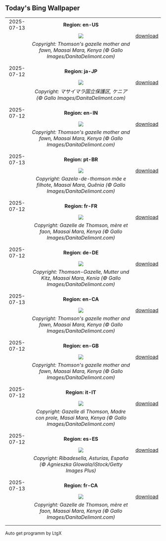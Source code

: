 ## Today's Bing Wallpaper
|      |      |      |
| :----: | :----: | :----: |
|2025-07-13|**Region: en-US**||
||![](https://www.bing.com/th?id=OHR.ThomsonGazelle_EN-US4354285846_UHD.jpg&pid=hp&w=1152&h=648&rs=1&c=4)| [download](https://www.bing.com/th?id=OHR.ThomsonGazelle_EN-US4354285846_UHD.jpg)|
||*Copyright: Thomson's gazelle mother and fawn, Maasai Mara, Kenya (© Gallo Images/DanitaDelimont.com)*
||
|||
|2025-07-12|**Region: ja-JP**||
||![](https://www.bing.com/th?id=OHR.ThomsonGazelle_JA-JP8883266814_UHD.jpg&pid=hp&w=1152&h=648&rs=1&c=4)| [download](https://www.bing.com/th?id=OHR.ThomsonGazelle_JA-JP8883266814_UHD.jpg)|
||*Copyright: マサイマラ国立保護区, ケニア (© Gallo Images/DanitaDelimont.com)*
||
|||
|2025-07-12|**Region: en-IN**||
||![](https://www.bing.com/th?id=OHR.ThomsonGazelle_EN-IN8946995037_UHD.jpg&pid=hp&w=1152&h=648&rs=1&c=4)| [download](https://www.bing.com/th?id=OHR.ThomsonGazelle_EN-IN8946995037_UHD.jpg)|
||*Copyright: Thomson's gazelle mother and fawn, Maasai Mara, Kenya (© Gallo Images/DanitaDelimont.com)*
||
|||
|2025-07-13|**Region: pt-BR**||
||![](https://www.bing.com/th?id=OHR.ThomsonGazelle_PT-BR6496352663_UHD.jpg&pid=hp&w=1152&h=648&rs=1&c=4)| [download](https://www.bing.com/th?id=OHR.ThomsonGazelle_PT-BR6496352663_UHD.jpg)|
||*Copyright: Gazela-de-thomson mãe e filhote, Maasai Mara, Quênia (© Gallo Images/DanitaDelimont.com)*
||
|||
|2025-07-12|**Region: fr-FR**||
||![](https://www.bing.com/th?id=OHR.ThomsonGazelle_FR-FR0750503899_UHD.jpg&pid=hp&w=1152&h=648&rs=1&c=4)| [download](https://www.bing.com/th?id=OHR.ThomsonGazelle_FR-FR0750503899_UHD.jpg)|
||*Copyright: Gazelle de Thomson, mère et faon, Maasai Mara, Kenya (© Gallo Images/DanitaDelimont.com)*
||
|||
|2025-07-12|**Region: de-DE**||
||![](https://www.bing.com/th?id=OHR.ThomsonGazelle_DE-DE6657498392_UHD.jpg&pid=hp&w=1152&h=648&rs=1&c=4)| [download](https://www.bing.com/th?id=OHR.ThomsonGazelle_DE-DE6657498392_UHD.jpg)|
||*Copyright: Thomson-Gazelle, Mutter und Kitz, Maasai Mara, Kenia (© Gallo Images/DanitaDelimont.com)*
||
|||
|2025-07-13|**Region: en-CA**||
||![](https://www.bing.com/th?id=OHR.ThomsonGazelle_EN-CA9696742012_UHD.jpg&pid=hp&w=1152&h=648&rs=1&c=4)| [download](https://www.bing.com/th?id=OHR.ThomsonGazelle_EN-CA9696742012_UHD.jpg)|
||*Copyright: Thomson's gazelle mother and fawn, Maasai Mara, Kenya (© Gallo Images/DanitaDelimont.com)*
||
|||
|2025-07-12|**Region: en-GB**||
||![](https://www.bing.com/th?id=OHR.ThomsonGazelle_EN-GB4953743424_UHD.jpg&pid=hp&w=1152&h=648&rs=1&c=4)| [download](https://www.bing.com/th?id=OHR.ThomsonGazelle_EN-GB4953743424_UHD.jpg)|
||*Copyright: Thomson's gazelle mother and fawn, Maasai Mara, Kenya (© Gallo Images/DanitaDelimont.com)*
||
|||
|2025-07-12|**Region: it-IT**||
||![](https://www.bing.com/th?id=OHR.ThomsonGazelle_IT-IT0397264762_UHD.jpg&pid=hp&w=1152&h=648&rs=1&c=4)| [download](https://www.bing.com/th?id=OHR.ThomsonGazelle_IT-IT0397264762_UHD.jpg)|
||*Copyright: Gazelle di Thomson, Madre con prole, Masai Mara, Kenya (© Gallo Images/DanitaDelimont.com)*
||
|||
|2025-07-12|**Region: es-ES**||
||![](https://www.bing.com/th?id=OHR.RibadesellaSummer_ES-ES5366585834_UHD.jpg&pid=hp&w=1152&h=648&rs=1&c=4)| [download](https://www.bing.com/th?id=OHR.RibadesellaSummer_ES-ES5366585834_UHD.jpg)|
||*Copyright: Ribadesella, Asturias, España (© Agnieszka Glowala/iStock/Getty Images Plus)*
||
|||
|2025-07-13|**Region: fr-CA**||
||![](https://www.bing.com/th?id=OHR.ThomsonGazelle_FR-CA0045421525_UHD.jpg&pid=hp&w=1152&h=648&rs=1&c=4)| [download](https://www.bing.com/th?id=OHR.ThomsonGazelle_FR-CA0045421525_UHD.jpg)|
||*Copyright: Gazelle de Thomson, mère et faon, Maasai Mara, Kenya (© Gallo Images/DanitaDelimont.com)*
||
|||

Auto get programm by LtgX
